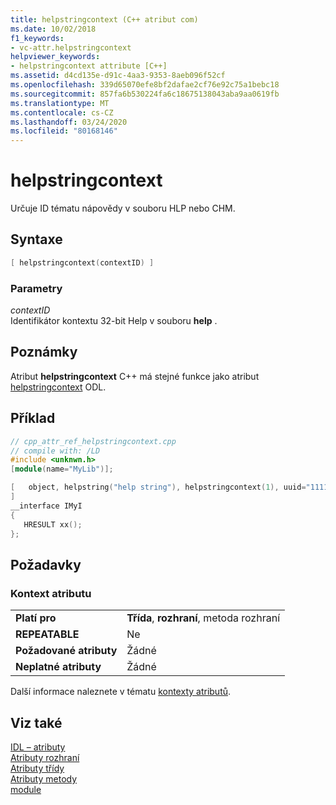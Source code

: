 ```yaml
---
title: helpstringcontext (C++ atribut com)
ms.date: 10/02/2018
f1_keywords:
- vc-attr.helpstringcontext
helpviewer_keywords:
- helpstringcontext attribute [C++]
ms.assetid: d4cd135e-d91c-4aa3-9353-8aeb096f52cf
ms.openlocfilehash: 339d65070efe8bf2dafae2cf76e92c75a1bebc18
ms.sourcegitcommit: 857fa6b530224fa6c18675138043aba9aa0619fb
ms.translationtype: MT
ms.contentlocale: cs-CZ
ms.lasthandoff: 03/24/2020
ms.locfileid: "80168146"
---
```

# <a name="helpstringcontext"></a>helpstringcontext

Určuje ID tématu nápovědy v souboru HLP nebo CHM.

## <a name="syntax"></a>Syntaxe

```cpp
[ helpstringcontext(contextID) ]
```

### <a name="parameters"></a>Parametry

*contextID*<br/>
Identifikátor kontextu 32-bit Help v souboru **help** .

## <a name="remarks"></a>Poznámky

Atribut **helpstringcontext** C++ má stejné funkce jako atribut [helpstringcontext](/windows/win32/Midl/helpstringcontext) ODL.

## <a name="example"></a>Příklad

```cpp
// cpp_attr_ref_helpstringcontext.cpp
// compile with: /LD
#include <unknwn.h>
[module(name="MyLib")];

[   object, helpstring("help string"), helpstringcontext(1), uuid="11111111-1111-1111-1111-111111111111"
]
__interface IMyI
{
   HRESULT xx();
};
```

## <a name="requirements"></a>Požadavky

### <a name="attribute-context"></a>Kontext atributu

|||
|-|-|
|**Platí pro**|**Třída**, **rozhraní**, metoda rozhraní|
|**REPEATABLE**|Ne|
|**Požadované atributy**|Žádné|
|**Neplatné atributy**|Žádné|

Další informace naleznete v tématu [kontexty atributů](cpp-attributes-com-net.md#contexts).

## <a name="see-also"></a>Viz také

[IDL – atributy](idl-attributes.md)<br/>
[Atributy rozhraní](interface-attributes.md)<br/>
[Atributy třídy](class-attributes.md)<br/>
[Atributy metody](method-attributes.md)<br/>
[module](module-cpp.md)
